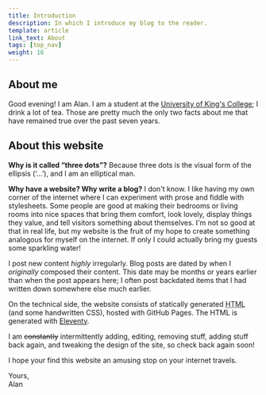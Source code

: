 ```yaml
---
title: Introduction
description: In which I introduce my blog to the reader.
template: article
link_text: About
tags: [top_nav]
weight: 16
---
```


## About me

Good evening! I am Alan. I am a student at the [University of King's College][UKC];
I drink a lot of tea. Those are pretty much the only two facts
about me that have remained true over the past seven years.

[UKC]: https://ukings.ca "University of King's College | Halifax, Nova Scotia"
[Instagram]: https://instagram.com/alan_rempel_mdash/
[GH]: https://github.com/acerempel
[Haskell]: https://haskell.org "The Haskell programming language"
[Subreply]: https://subreply.com/threedots

## About this website

<b>Why is it called “three dots”?</b> Because three dots is the visual form of the ellipsis (‘…’), and
I am an elliptical man.

<b>Why have a website? Why write a blog?</b> I don't know. I like having
my own corner of the internet where I can experiment with prose and
fiddle with stylesheets. Some people are good at making their bedrooms
or living rooms into nice spaces that bring them comfort, look lovely, display things they value, and tell visitors something
about themselves. I'm not so good at that in real life, but my website is the fruit of my hope to create
something analogous for myself on the internet. If
only I could actually bring my guests some sparkling water!

I post new content <em>highly</em> irregularly.
Blog posts are dated by when I <em>originally</em> composed
their content. This date may be months or years earlier than
when the post appears here; I often post backdated items that
I had written down somewhere else much earlier.

On the technical side, the website consists of statically generated
<abbr title="HyperText Markup Language">HTML</abbr> (and some handwritten CSS), hosted
with GitHub Pages. The HTML is generated with
[Eleventy](https://eleventy.dev).

I am <s>constantly</s> intermittently adding, editing, removing stuff,
adding stuff back again, and tweaking the design of the site, so
check back again soon!

I hope your find this website an amusing stop on your
internet travels.

Yours,<br>
Alan
